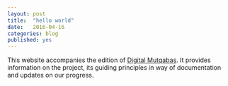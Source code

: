 ```yaml
---
layout: post
title:  "hello world"
date:   2016-04-16
categories: blog
published: yes
---
```


This website accompanies the edition of [Digital Mutqabas](https://www.github.com/tillgraller/digital-muqtabas). It provides information on the project, its guiding principles in way of documentation and updates on our progress.